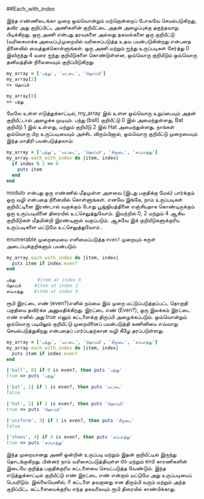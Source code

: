 
##Each\_with\_index

இந்த எண்ணிலடங்கா முறை ஒவ்வொன்றும் மற்றொன்றைப் போலவே செயல்படுகிறது,  தவிர அது குறிப்பிட்ட அணிகளின் குறியீட்டை அதன் அழைப்புக்கு தகுந்தவாறு பிடிக்கிறது. ஒரு அணி என்பது தரவுகளை அல்லது தகவல்களை ஒரு குறியீட்டு (வரிசையாக்க அமைப்பு)முறையில் வரிசைப்படுத்த உதவ பயன்படுகின்றது என்பதை நினைவில் வைத்துக்கொள்ளுங்கள். ஒரு அணி மற்றும் ஐந்து உருப்படிகள் சேர்த்து 0 இலிருந்து 4 வரை ஐந்து குறியீடுகளை கொண்டுள்ளன, ஒவ்வொரு குறியீடும் ஒவ்வொரு தனிமத்தின் நிலையையும் குறிப்பிடுகிறது.

```ruby
my_array = ['பந்து', 'மட்டை', 'தொப்பி']
my_array[2]
=> தொப்பி 

my_array[0]
=> பந்து
```

மேலே உள்ள எடுத்துக்காட்டில், my_array இல் உள்ள ஒவ்வொரு உறுப்பையும் அதன் குறியீட்டால் அழைக்க முடியும். பந்து (ball) குறியீட்டு 0 இல் அமைந்துள்ளது, Bat குறியீடு 1 இல் உள்ளது, மற்றும் குறியீடு 2 இல் Hat அமைந்துள்ளது. நாங்கள் ஒவ்வொரு பிற உருப்படியையும் அச்சிட விரும்பினால், ஒவ்வொரு குறியீட்டு முறையையும் இந்த மாதிரி பயன்படுத்தலாம்:

```ruby
my_array = ['பந்து', 'மட்டை', 'தொப்பி', 'சீருடை', 'சப்பாத்து']
my_array.each_with_index do |item, index|
  if index % 2 == 0
    puts item
  end
end
```

modulo என்பது ஒரு எண்ணில் மீதமுள்ள அளவை (இடது பகுதிக்கு மேல்) பார்க்கும் ஒரு வழி என்பதை நினைவில் கொள்ளுங்கள். எனவே இங்கே, நாம் உருப்படிகள் குறியீட்டினை இரண்டால் வகுக்கும் போது பூஜ்ஜியத்தினை எஞ்சியதாக கொண்டிருக்கும்
ஒரு உருப்படியினை திரையில் உட்செலுத்துவோம். இவற்றில் 0, 2 மற்றும் 4 ஆகிய குறியீடுகள் மீதமின்றி இரண்டினால் வகுப்படும்.
ஆகவே இக் குறியீடுகளுக்குரிய உருப்படிகளை மட்டுமே உட்செலுத்துவோம் .

enumerable முறைமையை எளிமைப்படுத்த `even?` முறையும் சுருள் அடைப்புக்குறிகளும் பயன்படும்.

```ruby
my_array.each_with_index do |item, index|
  puts item if index.even?
end

பந்து        #item at index 0
தொப்பி     #item at index 2
சப்பாத்து    #item at index 4
```

ரூபி இரட்டை எண் (even?)எனில் நம்மை  இம் முறை மட்டுப்படுத்தப்பட்ட தொகுதி பகுதியை தவிர்க்க அனுமதிக்கிறது. இரட்டை எண் (Even?), ஒரு இலக்கம் இரட்டை எண் எனில் அது true எனும் கட்டளைக்கு திருப்பி அழைக்கப்படும். ஒவ்வொன்றும் ஒவ்வொரு படியிலும் குறியீட்டு முறையினைப் பயன்படுத்தி கணினியை எவ்வாறு செயல்படுத்துகிறது என்பதைப் பார்ப்பதற்கான வழி கீழே தரப்படுள்ளது.

```ruby
my_array = ['பந்து', 'மட்டை', 'தொப்பி', 'சீருடை', 'சப்பாத்து']
my_array.each_with_index do |item, index|
  puts item if index.even?
end

|'ball', 0| if 0 is even?, then puts 'பந்து'
true => puts 'பந்து'

|'bat', 1| if 1 is even?, then puts 'மட்டை'
false

|'hat', 2| if 2 is even?, then puts 'தொப்பி'
true => puts 'தொப்பி'

|'uniform', 3| if 3 is even?, then puts 'சீருடை'
false

|'shoes', 4| if 4 is even?, then puts 'சப்பாத்து'
true => puts 'சப்பாத்து'

```
இந்த முறையானது அணி ஒன்றின் உருப்படி மற்றும் இதன் குறியீட்டில் இருந்து தொடங்குகிறது. பின்னர் நாம் வரிசைப்படுத்தியுள்ள do மற்றும் end காரணிகளின் இடையே  குறித்த பகுதிக்குரிய கட்டளையை செயட்படுத்த வேண்டும். இந்த எடுத்துக்காட்டில் குறியீட்டு எண் இரட்டை எண் என்றால் மட்டுமே அது உருப்படியைப் பெயரிடும். இல்லையெனில், if கட்டளை தவறானது என திரும்பி வரும்  மற்றும் அந்த குறிப்பிட்ட கட்டளையைக்குரிய எந்த தகவலையும் ரூபி திரையில் காண்பிக்காது.
